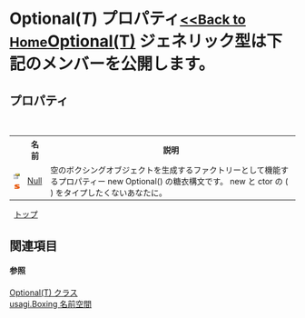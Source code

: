 # Optional(*T*) プロパティ<small>[<<Back to Home](https://github.com/usagi/usagi.cs/blob/master/Help/Home.md)</small><a href="T_usagi_Boxing_Optional_1.md">Optional(T)</a> ジェネリック型は下記のメンバーを公開します。


## プロパティ
&nbsp;<table><tr><th></th><th>名前</th><th>説明</th></tr><tr><td>![Public プロパティ](media/pubproperty.gif "Public プロパティ")![静的メンバー](media/static.gif "静的メンバー")</td><td><a href="P_usagi_Boxing_Optional_1_Null.md">Null</a></td><td>
空のボクシングオブジェクトを生成するファクトリーとして機能するプロパティー new Optional<T>() の糖衣構文です。 new と ctor の ( ) をタイプしたくないあなたに。</td></tr></table>&nbsp;
<a href="#optional(*t*)-プロパティ">トップ</a>

## 関連項目


#### 参照
<a href="T_usagi_Boxing_Optional_1.md">Optional(T) クラス</a><br /><a href="N_usagi_Boxing.md">usagi.Boxing 名前空間</a><br />
